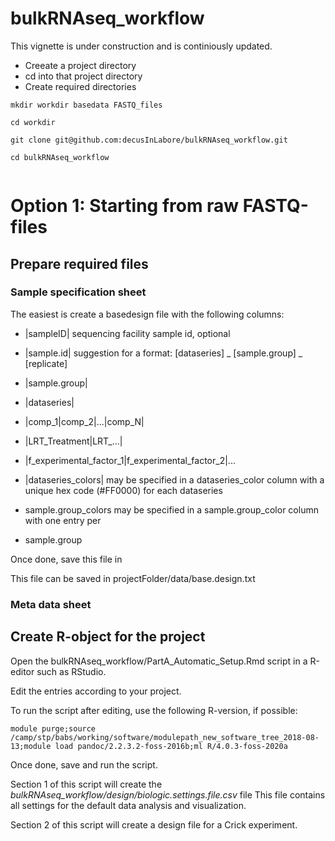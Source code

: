 # bulkRNAseq_workflow

This vignette is under construction and is continiously updated. 

* Creeate a project directory
* cd into that project directory
* Create required directories
```
mkdir workdir basedata FASTQ_files

cd workdir

git clone git@github.com:decusInLabore/bulkRNAseq_workflow.git

cd bulkRNAseq_workflow


```

# Option 1: Starting from raw FASTQ-files

## Prepare required files
### Sample specification sheet
The easiest is create a basedesign file with the following columns:
* |sampleID| sequencing facility sample id, optional
* |sample.id|  suggestion for a format: [dataseries] _ [sample.group] _ [replicate]
* |sample.group|
* |dataseries|
* |comp_1|comp_2|...|comp_N|
* |LRT_Treatment|LRT_...|
* |f_experimental_factor_1|f_experimental_factor_2|...
* |dataseries_colors| may be specified in a dataseries_color column with a unique
 hex code (#FF0000) for each dataseries

* sample.group_colors may be specified in a sample.group_color column with one entry per 
* sample.group

Once done, save this file in 

This file can be saved in projectFolder/data/base.design.txt

### Meta data sheet

## Create R-object for the project
Open the bulkRNAseq_workflow/PartA_Automatic_Setup.Rmd script in a R-editor such as RStudio.

Edit the entries according to your project. 

To run the script after editing, use the following R-version, if possible:
```
module purge;source /camp/stp/babs/working/software/modulepath_new_software_tree_2018-08-13;module load pandoc/2.2.3.2-foss-2016b;ml R/4.0.3-foss-2020a
```

Once done, save and run the script.

Section 1 of this script will create the *bulkRNAseq_workflow/design/biologic.settings.file.csv* file
This file contains all settings for the default data analysis and visualization. 

Section 2 of this script will create a design file for a Crick experiment. 


